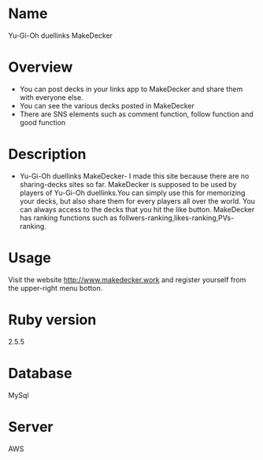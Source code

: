 # Name
Yu-Gi-Oh duellinks MakeDecker

# Overview
* You can post decks in your links app to MakeDecker and share them with everyone else.
* You can see the various decks posted in MakeDecker
* There are SNS elements such as comment function, follow function and good function

# Description
* Yu-Gi-Oh duellinks MakeDecker- I made this site because there are no sharing-decks sites so far. MakeDecker is supposed to be used by players of Yu-Gi-Oh duellinks.You can simply use this for memorizing your decks, but also share them for every players all over the world. You can always access to the decks that you hit the like button. MakeDecker has ranking functions such as follwers-ranking,likes-ranking,PVs-ranking.

# Usage
Visit the website http://www.makedecker.work and register yourself from the upper-right menu botton.

# Ruby version
2.5.5

# Database 
MySql

# Server
AWS




